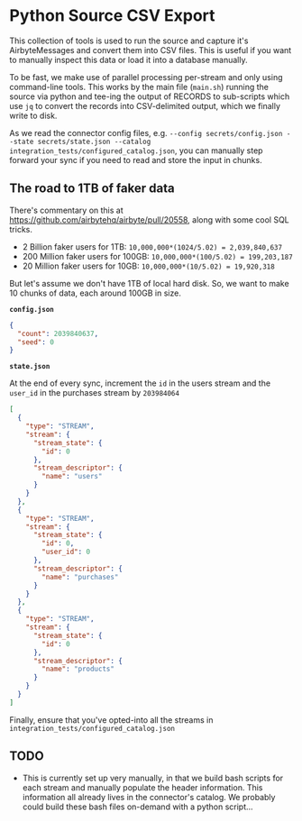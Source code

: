 # Python Source CSV Export

This collection of tools is used to run the source and capture it's AirbyteMessages and convert them
into CSV files. This is useful if you want to manually inspect this data or load it into a database
manually.

To be fast, we make use of parallel processing per-stream and only using command-line tools. This
works by the main file (`main.sh`) running the source via python and tee-ing the output of RECORDS
to sub-scripts which use `jq` to convert the records into CSV-delimited output, which we finally
write to disk.

As we read the connector config files, e.g.
`--config secrets/config.json --state secrets/state.json --catalog integration_tests/configured_catalog.json`,
you can manually step forward your sync if you need to read and store the input in chunks.

## The road to 1TB of faker data

There's commentary on this at https://github.com/airbytehq/airbyte/pull/20558, along with some cool
SQL tricks.

- 2 Billion faker users for 1TB: `10,000,000*(1024/5.02) = 2,039,840,637`
- 200 Million faker users for 100GB: `10,000,000*(100/5.02) = 199,203,187`
- 20 Million faker users for 10GB: `10,000,000*(10/5.02) = 19,920,318`

But let's assume we don't have 1TB of local hard disk. So, we want to make 10 chunks of data, each
around 100GB in size.

**`config.json`**

```json
{
  "count": 2039840637,
  "seed": 0
}
```

**`state.json`**

At the end of every sync, increment the `id` in the users stream and the `user_id` in the purchases
stream by `203984064`

```json
[
  {
    "type": "STREAM",
    "stream": {
      "stream_state": {
        "id": 0
      },
      "stream_descriptor": {
        "name": "users"
      }
    }
  },
  {
    "type": "STREAM",
    "stream": {
      "stream_state": {
        "id": 0,
        "user_id": 0
      },
      "stream_descriptor": {
        "name": "purchases"
      }
    }
  },
  {
    "type": "STREAM",
    "stream": {
      "stream_state": {
        "id": 0
      },
      "stream_descriptor": {
        "name": "products"
      }
    }
  }
]
```

Finally, ensure that you've opted-into all the streams in
`integration_tests/configured_catalog.json`

## TODO

- This is currently set up very manually, in that we build bash scripts for each stream and manually
  populate the header information. This information all already lives in the connector's catalog. We
  probably could build these bash files on-demand with a python script...

